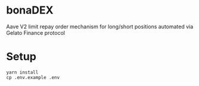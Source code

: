 # bonaDEX

Aave V2 limit repay order mechanism for long/short positions automated via Gelato Finance protocol

# Setup

```
yarn install
cp .env.example .env
```
